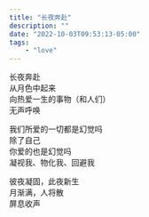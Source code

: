 ```yaml
---
title: "长夜奔赴"
description: ""
date: "2022-10-03T09:53:13-05:00"
tags: 
    - "love"
---
```

长夜奔赴\
从月色中起来\
向热爱一生的事物（和人们）\
无声呼唤

我们所爱的一切都是幻觉吗\
除了自己\
你爱的也是幻觉吗\
凝视我、物化我、回避我

彼夜凝固，此夜新生\
月渐满，人将散\
屏息收声
